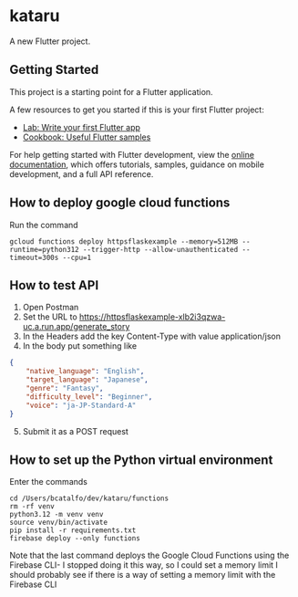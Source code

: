 # kataru

A new Flutter project.

## Getting Started

This project is a starting point for a Flutter application.

A few resources to get you started if this is your first Flutter project:

- [Lab: Write your first Flutter app](https://docs.flutter.dev/get-started/codelab)
- [Cookbook: Useful Flutter samples](https://docs.flutter.dev/cookbook)

For help getting started with Flutter development, view the
[online documentation](https://docs.flutter.dev/), which offers tutorials,
samples, guidance on mobile development, and a full API reference.

## How to deploy google cloud functions
Run the command
```shell
gcloud functions deploy httpsflaskexample --memory=512MB --runtime=python312 --trigger-http --allow-unauthenticated --timeout=300s --cpu=1
```

## How to test API
1. Open Postman
2. Set the URL to https://httpsflaskexample-xlb2i3qzwa-uc.a.run.app/generate_story
3. In the Headers add the key Content-Type with value application/json
4. In the body put something like
```json
{
    "native_language": "English",
    "target_language": "Japanese",
    "genre": "Fantasy",
    "difficulty_level": "Beginner",
    "voice": "ja-JP-Standard-A"
}
```
5. Submit it as a POST request

## How to set up the Python virtual environment
Enter the commands
```shell
cd /Users/bcatalfo/dev/kataru/functions
rm -rf venv
python3.12 -m venv venv
source venv/bin/activate
pip install -r requirements.txt
firebase deploy --only functions
```
Note that the last command deploys the Google Cloud Functions using the Firebase CLI- I stopped doing it this way, so I could set a memory limit
I should probably see if there is a way of setting a memory limit with the Firebase CLI